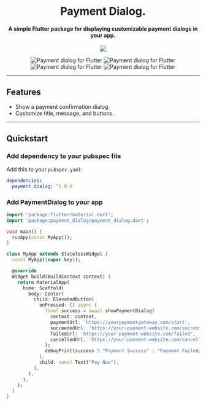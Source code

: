 <h1 align="center">Payment Dialog.</h1>
<h4 align="center">A simple Flutter package for displaying customizable payment dialogs in your app.</h4>

<p align="center">
  <a href="https://pub.dartlang.org/packages/payment_dialog"><img src="https://img.shields.io/pub/v/payment_dialog.svg"></a>
</p>

<p align="center">
  <img src="https://github.com/programmerhasan/payment_dialog/raw/master/screenshots/01.png" alt="Payment dialog for Flutter" />
  <img src="https://github.com/programmerhasan/payment_dialog/raw/master/screenshots/02.png" alt="Payment dialog for Flutter" />
  <img src="https://github.com/programmerhasan/payment_dialog/raw/master/screenshots/03.png" alt="Payment dialog for Flutter" />
  <img src="https://github.com/programmerhasan/payment_dialog/raw/master/screenshots/04.png" alt="Payment dialog for Flutter" />
</p>

---

## Features

- Show a payment confirmation dialog.
- Customize title, message, and buttons.

---

## Quickstart

### Add dependency to your pubspec file

Add this to your `pubspec.yaml`:

```yaml
dependencies:
  payment_dialog: ^1.0.0
```

### Add PaymentDialog to your app

```dart
import 'package:flutter/material.dart';
import 'package:payment_dialog/payment_dialog.dart';

void main() {
  runApp(const MyApp());
}

class MyApp extends StatelessWidget {
  const MyApp({super.key});

  @override
  Widget build(BuildContext context) {
    return MaterialApp(
      home: Scaffold(
        body: Center(
          child: ElevatedButton(
            onPressed: () async {
              final success = await showPaymentDialog(
                context: context,
                paymentUrl: 'https://yourpaymentgateway.com/start',
                succeededUrl: 'https://your-payment-website.com/success',
                failedUrl: 'https://your-payment-website.com/failed',
                cancelledUrl: 'https://your-payment-website.com/cancelled',
              );
              debugPrint(success ? "Payment Success" : "Payment Failed/Cancelled");
            },
            child: const Text("Pay Now"),
          ),
        ),
      ),
    );
  }
}
```

